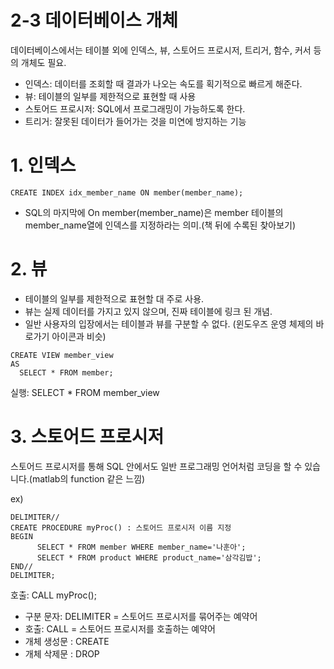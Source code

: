 # 2-3 데이터베이스 개체
데이터베이스에서는 테이블 외에 인덱스, 뷰, 스토어드 프로시저, 트리거, 함수, 커서 등의 개체도 필요.
- 인덱스: 데이터를 조회할 때 결과가 나오는 속도를 획기적으로 빠르게 해준다.
- 뷰: 테이블의 일부를 제한적으로 표현할 때 사용
- 스토어드 프로시저: SQL에서 프로그래밍이 가능하도록 한다.
- 트리거: 잘못된 데이터가 들어가는 것을 미연에 방지하는 기능

# 1. 인덱스
<pre><code>CREATE INDEX idx_member_name ON member(member_name);</code></pre>
- SQL의 마지막에 On member(member_name)은 member 테이블의 member_name열에 인덱스를 지정하라는 의미.(책 뒤에 수록된 찾아보기)

# 2. 뷰
- 테이블의 일부를 제한적으로 표현할 대 주로 사용. 
- 뷰는 실제 데이터를 가지고 있지 않으며, 진짜 테이블에 링크 된 개념.
- 일반 사용자의 입장에서는 테이블과 뷰를 구분할 수 없다. (윈도우즈 운영 체제의 바로가기 아이콘과 비슷)
<pre><code>CREATE VIEW member_view
AS
  SELECT * FROM member;</code></pre>

실행: SELECT * FROM member_view

# 3. 스토어드 프로시저
스토어드 프로시저를 통해 SQL 안에서도 일반 프로그래밍 언어처럼 코딩을 할 수 있습니다.(matlab의 function 같은 느낌)

ex)
<pre><code>DELIMITER//
CREATE PROCEDURE myProc() : 스토어드 프로시저 이름 지정
BEGIN
      SELECT * FROM member WHERE member_name='나훈아';
      SELECT * FROM product WHERE product_name='삼각김밥';
END//
DELIMITER;</code></pre>

호출: CALL myProc();
- 구분 문자: DELIMITER = 스토어드 프로시저를 묶어주는 예약어
- 호출: CALL = 스토어드 프로시저를 호출하는 예약어
- 개체 생성문 : CREATE
- 개체 삭제문 : DROP
